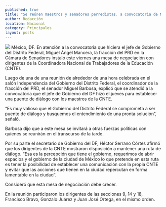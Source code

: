 ```yaml
---
published: true
title: "Se reúnen maestros y senadores perredistas, a convocatoria de Mancera"
author: Redacción
location: Nacional
category: Principales
layout: posts
---
```


![](http://i.imgur.com/52tQGLXm.jpg)
México, DF. En atención a la convocatoria que hiciera el jefe de Gobierno del Distrito Federal, Miguel Ángel Mancera, la fracción del PRD en la Cámara de Senadores instaló este viernes una mesa de negociación con dirigentes de la Coordinadora Nacional de Trabajadores de la Educación (CNTE).

Luego de una de una reunión de alrededor de una hora celebrada en el salón Independencia del Gobierno del Distrito Federal, el coordinador de la fracción del PRD, el senador Miguel Barbosa, explicó que se atendió a la convocatoria que el jefe de Gobierno del DF hizo el jueves para establecer una puente de diálogo con los maestros de la CNTE.

“Es muy valioso que el Gobierno del Distrito Federal se comprometa a ser puente de diálogo y busquemos el entendimiento de una pronta solución”, señaló.

Barbosa dijo que a este mesa se invitará a otras fuerzas políticas con quienes se reunirán en el transcurso de la tarde.

Por su parte el secretario de Gobierno del DF, Héctor Serrano Córtes afirmó que los dirigentes de la CNTE mostraron disposición a mantener una ruta de diálogo. “Esa es la percepción que tiene el gobierno, requerimos de abrir espacios y el gobierno de la ciudad de México lo que pretende en esta ruta es tener la posibilidad de establecer una comunicación con la propia CNTE y evitar que las acciones que tienen en la ciudad repercutan en forma lamentable en la ciudad”.

Consideró que esta mesa de negociación debe crecer.

En la reunión participaron los dirigentes de las secciones 9, 14 y 18, Francisco Bravo, Gonzalo Juárez y Juan José Ortega, en el mismo orden.
